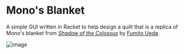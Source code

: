 # Mono's Blanket

A simple GUI written in Racket to help design a quilt that is a replica of Mono's blanket from [_Shadow of the Colossus_](https://en.wikipedia.org/wiki/Shadow_of_the_Colossus) by [Fumito Ueda](https://en.wikipedia.org/wiki/Fumito_Ueda).

![image](https://user-images.githubusercontent.com/65685447/154186759-8fba6d6d-88d6-4e2d-811a-adb3133dd05d.png)
